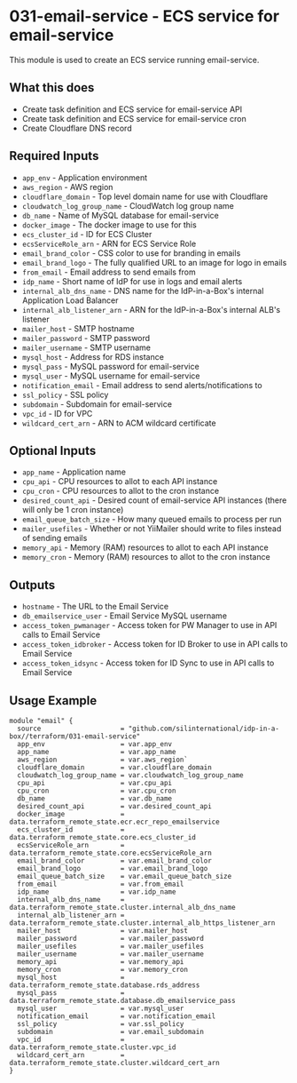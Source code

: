 # 031-email-service - ECS service for email-service
This module is used to create an ECS service running email-service.

## What this does

 - Create task definition and ECS service for email-service API
 - Create task definition and ECS service for email-service cron
 - Create Cloudflare DNS record

## Required Inputs

 - `app_env` - Application environment
 - `aws_region` - AWS region
 - `cloudflare_domain` - Top level domain name for use with Cloudflare
 - `cloudwatch_log_group_name` - CloudWatch log group name
 - `db_name` - Name of MySQL database for email-service
 - `docker_image` - The docker image to use for this
 - `ecs_cluster_id` - ID for ECS Cluster
 - `ecsServiceRole_arn` - ARN for ECS Service Role
 - `email_brand_color` - CSS color to use for branding in emails
 - `email_brand_logo` - The fully qualified URL to an image for logo in emails
 - `from_email` - Email address to send emails from
 - `idp_name` - Short name of IdP for use in logs and email alerts
 - `internal_alb_dns_name` - DNS name for the IdP-in-a-Box's internal Application Load Balancer
 - `internal_alb_listener_arn` - ARN for the IdP-in-a-Box's internal ALB's listener
 - `mailer_host` - SMTP hostname
 - `mailer_password` - SMTP password
 - `mailer_username` - SMTP username
 - `mysql_host` - Address for RDS instance
 - `mysql_pass` - MySQL password for email-service
 - `mysql_user` - MySQL username for email-service
 - `notification_email` - Email address to send alerts/notifications to
 - `ssl_policy` - SSL policy
 - `subdomain` - Subdomain for email-service
 - `vpc_id` - ID for VPC
 - `wildcard_cert_arn` - ARN to ACM wildcard certificate

## Optional Inputs

 - `app_name` - Application name
 - `cpu_api` - CPU resources to allot to each API instance
 - `cpu_cron` - CPU resources to allot to the cron instance
 - `desired_count_api` - Desired count of email-service API instances (there will only be 1 cron instance)
 - `email_queue_batch_size` - How many queued emails to process per run
 - `mailer_usefiles` - Whether or not YiiMailer should write to files instead of sending emails
 - `memory_api` - Memory (RAM) resources to allot to each API instance
 - `memory_cron` - Memory (RAM) resources to allot to the cron instance

## Outputs

 - `hostname` - The URL to the Email Service
 - `db_emailservice_user` - Email Service MySQL username
 - `access_token_pwmanager` - Access token for PW Manager to use in API calls to Email Service
 - `access_token_idbroker` - Access token for ID Broker to use in API calls to Email Service
 - `access_token_idsync` - Access token for ID Sync to use in API calls to Email Service

## Usage Example

```hcl
module "email" {
  source                    = "github.com/silinternational/idp-in-a-box//terraform/031-email-service"
  app_env                   = var.app_env
  app_name                  = var.app_name
  aws_region                = var.aws_region`
  cloudflare_domain         = var.cloudflare_domain
  cloudwatch_log_group_name = var.cloudwatch_log_group_name
  cpu_api                   = var.cpu_api
  cpu_cron                  = var.cpu_cron
  db_name                   = var.db_name
  desired_count_api         = var.desired_count_api
  docker_image              = data.terraform_remote_state.ecr.ecr_repo_emailservice
  ecs_cluster_id            = data.terraform_remote_state.core.ecs_cluster_id
  ecsServiceRole_arn        = data.terraform_remote_state.core.ecsServiceRole_arn
  email_brand_color         = var.email_brand_color
  email_brand_logo          = var.email_brand_logo
  email_queue_batch_size    = var.email_queue_batch_size
  from_email                = var.from_email
  idp_name                  = var.idp_name
  internal_alb_dns_name     = data.terraform_remote_state.cluster.internal_alb_dns_name
  internal_alb_listener_arn = data.terraform_remote_state.cluster.internal_alb_https_listener_arn
  mailer_host               = var.mailer_host
  mailer_password           = var.mailer_password
  mailer_usefiles           = var.mailer_usefiles
  mailer_username           = var.mailer_username
  memory_api                = var.memory_api
  memory_cron               = var.memory_cron
  mysql_host                = data.terraform_remote_state.database.rds_address
  mysql_pass                = data.terraform_remote_state.database.db_emailservice_pass
  mysql_user                = var.mysql_user
  notification_email        = var.notification_email
  ssl_policy                = var.ssl_policy
  subdomain                 = var.email_subdomain
  vpc_id                    = data.terraform_remote_state.cluster.vpc_id
  wildcard_cert_arn         = data.terraform_remote_state.cluster.wildcard_cert_arn
}
```
